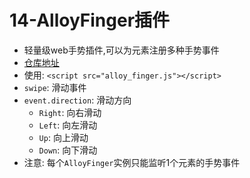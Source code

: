 # 14-AlloyFinger插件

- 轻量级web手势插件,可以为元素注册多种手势事件
- [仓库地址](https://github.com/AlloyTeam/AlloyFinger)
- 使用: `<script src="alloy_finger.js"></script>`
- `swipe`: 滑动事件
- `event.direction`: 滑动方向
  - `Right`: 向右滑动
  - `Left`: 向左滑动
  - `Up`: 向上滑动
  - `Down`: 向下滑动
- 注意: 每个`AlloyFinger`实例只能监听1个元素的手势事件